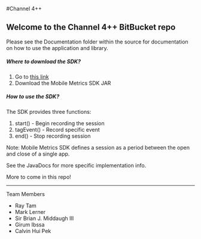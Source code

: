 #Channel 4++

Welcome to the Channel 4++ BitBucket repo
-----------------------------------------

Please see the Documentation folder within the source for documentation on how to use the application and library.

##### Where to download the SDK?
1. Go to [this link](www.brianmiddaugh.com/channel4)
2.  Download the Mobile Metrics SDK JAR

##### How to use the SDK?
The SDK provides three functions:
1) start() - Begin recording the session
2) tagEvent() - Record specific event
3) end() - Stop recording session

Note: Mobile Metrics SDK defines a session as a period between the open and close of a single app.

See the JavaDocs for more specific implementation info.


More to come in this repo!

---

Team Members

  - Ray Tam
  - Mark Lerner
  - Sir Brian J. Middaugh III
  - Girum Ibssa
  - Calvin Hui Pek